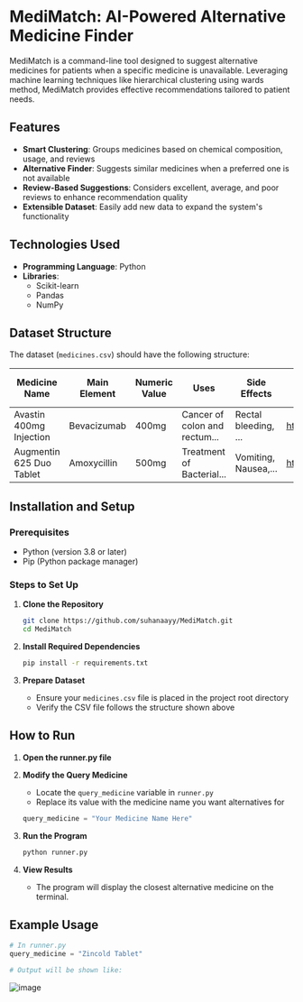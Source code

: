# **MediMatch: AI-Powered Alternative Medicine Finder**

MediMatch is a command-line tool designed to suggest alternative medicines for patients when a specific medicine is unavailable. Leveraging machine learning techniques like hierarchical clustering using wards method, MediMatch provides effective recommendations tailored to patient needs.

## **Features**

- **Smart Clustering**: Groups medicines based on chemical composition, usage, and reviews
- **Alternative Finder**: Suggests similar medicines when a preferred one is not available
- **Review-Based Suggestions**: Considers excellent, average, and poor reviews to enhance recommendation quality
- **Extensible Dataset**: Easily add new data to expand the system's functionality

## **Technologies Used**

- **Programming Language**: Python
- **Libraries**:
  - Scikit-learn
  - Pandas
  - NumPy

## **Dataset Structure**

The dataset (`medicines.csv`) should have the following structure:

| Medicine Name | Main Element | Numeric Value | Uses | Side Effects | Image URL | Manufacturer | Excellent Review % | Average Review % | Poor Review % |
|--------------|--------------|---------------|------|--------------|-----------|--------------|-------------------|-----------------|---------------|
| Avastin 400mg Injection | Bevacizumab | 400mg | Cancer of colon and rectum... | Rectal bleeding, ... | https://onemg.gumlet.io/l_watermark_346,w... | Roche Products India Pvt Ltd | 22 | 56 | 22 |
| Augmentin 625 Duo Tablet | Amoxycillin | 500mg | Treatment of Bacterial... | Vomiting, Nausea,... | https://onemg.gumlet.io/l_watermark_346,w... | Glaxo SmithKline Pharmaceuticals | 47 | 35 | 18 |

## **Installation and Setup**

### Prerequisites
- Python (version 3.8 or later)
- Pip (Python package manager)

### Steps to Set Up

1. **Clone the Repository**
   ```bash
   git clone https://github.com/suhanaayy/MediMatch.git
   cd MediMatch
   ```

2. **Install Required Dependencies**
   ```bash
   pip install -r requirements.txt
   ```

3. **Prepare Dataset**
   - Ensure your `medicines.csv` file is placed in the project root directory
   - Verify the CSV file follows the structure shown above

## **How to Run**

1. **Open the runner.py file**

2. **Modify the Query Medicine**
   - Locate the `query_medicine` variable in `runner.py`
   - Replace its value with the medicine name you want alternatives for
   ```python
   query_medicine = "Your Medicine Name Here"
   ```

3. **Run the Program**
   ```bash
   python runner.py
   ```

4. **View Results**
   - The program will display the closest alternative medicine on the terminal.


## **Example Usage**

```python
# In runner.py
query_medicine = "Zincold Tablet"

# Output will be shown like:
```
![image](https://github.com/user-attachments/assets/14e773a3-96f0-4048-9139-d075db3f2c13)

